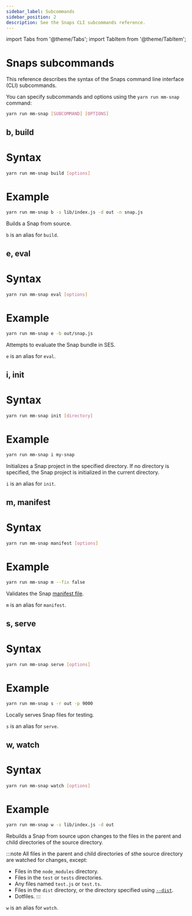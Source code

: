 ```yaml
---
sidebar_label: Subcommands
sidebar_position: 2
description: See the Snaps CLI subcommands reference.
---
```


import Tabs from '@theme/Tabs';
import TabItem from '@theme/TabItem';

# Snaps subcommands

This reference describes the syntax of the Snaps command line interface (CLI) subcommands.

You can specify subcommands and options using the `yarn run mm-snap` command:

```bash
yarn run mm-snap [SUBCOMMAND] [OPTIONS]
```

## b, build

<!--tabs-->

# Syntax

```bash
yarn run mm-snap build [options]
```

# Example

```bash
yarn run mm-snap b -s lib/index.js -d out -n snap.js
```

<!--/tabs-->

Builds a Snap from source.

`b` is an alias for `build`.

## e, eval

<!--tabs-->

# Syntax

```bash
yarn run mm-snap eval [options]
```

# Example

```bash
yarn run mm-snap e -b out/snap.js
```

<!--/tabs-->

Attempts to evaluate the Snap bundle in SES.

`e` is an alias for `eval`.

## i, init

<!--tabs-->

# Syntax

```bash
yarn run mm-snap init [directory]
```

# Example

```bash
yarn run mm-snap i my-snap
```

<!--/tabs-->

Initializes a Snap project in the specified directory.
If no directory is specified, the Snap project is initialized in the current directory.

`i` is an alias for `init`.

## m, manifest

<!--tabs-->

# Syntax

```bash
yarn run mm-snap manifest [options]
```

# Example

```bash
yarn run mm-snap m --fix false
```

<!--/tabs-->

Validates the Snap [manifest file](../../concepts/anatomy.md#manifest-file).

`m` is an alias for `manifest`.

## s, serve

<!--tabs-->

# Syntax

```bash
yarn run mm-snap serve [options]
```

# Example

```bash
yarn run mm-snap s -r out -p 9000
```

<!--/tabs-->

Locally serves Snap files for testing.

`s` is an alias for `serve`.

## w, watch

<!--tabs-->

# Syntax

```bash
yarn run mm-snap watch [options]
```

# Example

```bash
yarn run mm-snap w -s lib/index.js -d out
```

<!--/tabs-->

Rebuilds a Snap from source upon changes to the files in the parent and child directories of the
source directory.

:::note
All files in the parent and child directories of sthe source directory are watched for changes, except:

- Files in the `node_modules` directory.
- Files in the `test` or `tests` directories.
- Any files named `test.js` or `test.ts`.
- Files in the `dist` directory, or the directory specified using [`--dist`](options.md#d-dist).
- Dotfiles.
:::
  
`w` is an alias for `watch`.
